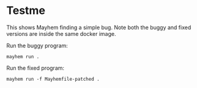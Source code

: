# Testme

This shows Mayhem finding a simple bug. Note both the buggy and fixed
versions are inside the same docker image.

Run the buggy program:
```
mayhem run .
```

Run the fixed program:
```
mayhem run -f Mayhemfile-patched .
```
